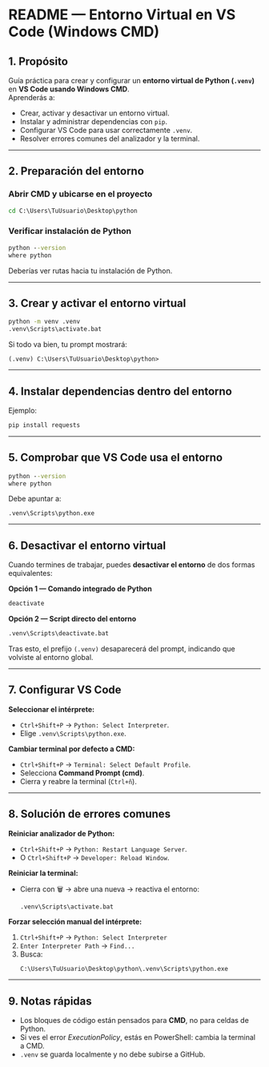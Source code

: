# README — Entorno Virtual en VS Code (Windows CMD)

## 1. Propósito
Guía práctica para crear y configurar un **entorno virtual de Python (`.venv`)** en **VS Code usando Windows CMD**.  
Aprenderás a:
- Crear, activar y desactivar un entorno virtual.  
- Instalar y administrar dependencias con `pip`.  
- Configurar VS Code para usar correctamente `.venv`.  
- Resolver errores comunes del analizador y la terminal.

---

## 2. Preparación del entorno

### Abrir CMD y ubicarse en el proyecto
```cmd
cd C:\Users\TuUsuario\Desktop\python
```

### Verificar instalación de Python
```cmd
python --version
where python
```
Deberías ver rutas hacia tu instalación de Python.  

---

## 3. Crear y activar el entorno virtual
```cmd
python -m venv .venv
.venv\Scripts\activate.bat
```

Si todo va bien, tu prompt mostrará:
```
(.venv) C:\Users\TuUsuario\Desktop\python>
```

---

## 4. Instalar dependencias dentro del entorno
Ejemplo:
```cmd
pip install requests
```

---

## 5. Comprobar que VS Code usa el entorno
```cmd
python --version
where python
```
Debe apuntar a:
```
.venv\Scripts\python.exe
```

---

## 6. Desactivar el entorno virtual

Cuando termines de trabajar, puedes **desactivar el entorno** de dos formas equivalentes:

**Opción 1 — Comando integrado de Python**
```cmd
deactivate
```

**Opción 2 — Script directo del entorno**
```cmd
.venv\Scripts\deactivate.bat
```

Tras esto, el prefijo `(.venv)` desaparecerá del prompt, indicando que volviste al entorno global.

---

## 7. Configurar VS Code

**Seleccionar el intérprete:**
- `Ctrl+Shift+P` → `Python: Select Interpreter`.
- Elige `.venv\Scripts\python.exe`.

**Cambiar terminal por defecto a CMD:**
- `Ctrl+Shift+P` → `Terminal: Select Default Profile`.
- Selecciona **Command Prompt (cmd)**.
- Cierra y reabre la terminal (`Ctrl+ñ`).

---

## 8. Solución de errores comunes

**Reiniciar analizador de Python:**
- `Ctrl+Shift+P` → `Python: Restart Language Server`.
- O `Ctrl+Shift+P` → `Developer: Reload Window`.

**Reiniciar la terminal:**
- Cierra con 🗑️ → abre una nueva → reactiva el entorno:
  ```cmd
  .venv\Scripts\activate.bat
  ```

**Forzar selección manual del intérprete:**
1. `Ctrl+Shift+P` → `Python: Select Interpreter`
2. `Enter Interpreter Path` → `Find...`
3. Busca:
   ```
   C:\Users\TuUsuario\Desktop\python\.venv\Scripts\python.exe
   ```

---

## 9. Notas rápidas
- Los bloques de código están pensados para **CMD**, no para celdas de Python.  
- Si ves el error *ExecutionPolicy*, estás en PowerShell: cambia la terminal a CMD.  
- `.venv` se guarda localmente y no debe subirse a GitHub.  
